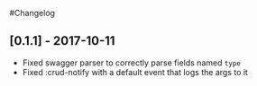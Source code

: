 #Changelog

## [0.1.1] - 2017-10-11
- Fixed swagger parser to correctly parse fields named `type`
- Fixed :crud-notify with a default event that logs the args to it
